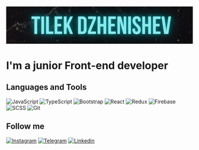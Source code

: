 [![Header](https://github.com/Tilek04/Tilek04/blob/main/assets/tilek%20dzhenishev.png)](https://www.linkedin.com/in/%D1%82%D0%B8%D0%BB%D0%B5%D0%BA-%D0%B4%D0%B6%D0%B5%D0%BD%D0%B8%D1%88%D0%B5%D0%B2-444816208/)

# I'm a junior Front-end developer



## Languages and Tools
![JavaScript](https://img.shields.io/badge/-JavaScript-090909?style=for-the-badge&logo=JavaScript)
![TypeScript](https://img.shields.io/badge/-TypeScript-090909?style=for-the-badge&logo=TypeScript)
![Bootstrap](https://img.shields.io/badge/-Bootstrap-090909?style=for-the-badge&logo=Bootstrap)
![React](https://img.shields.io/badge/-React-090909?style=for-the-badge&logo=React)
![Redux](https://img.shields.io/badge/-Redux-090909?style=for-the-badge&logo=Redux&logoColor=7610f9)
![Firebase](https://img.shields.io/badge/-Firebase-090909?style=for-the-badge&logo=firebase)
![SCSS](https://img.shields.io/badge/-SCSS-090909?style=for-the-badge&logo=sass)
![Git](https://img.shields.io/badge/-GIT-090909?style=for-the-badge&logo=git)

## Follow me
[![Instagram](https://img.shields.io/badge/-Instagram-090909?style=for-the-badge&logo=Instagram)](https://www.instagram.com/tilya_dzhenishev/)
[![Telegram](https://img.shields.io/badge/-Telegram-090909?style=for-the-badge&logo=Telegram)](https://t.me/Tilekdzhenishev)
[![Linkedin](https://img.shields.io/badge/-Linkedin-090909?style=for-the-badge&logo=Linkedin)](https://www.linkedin.com/in/tilek-dzhenishev-444816208/)

